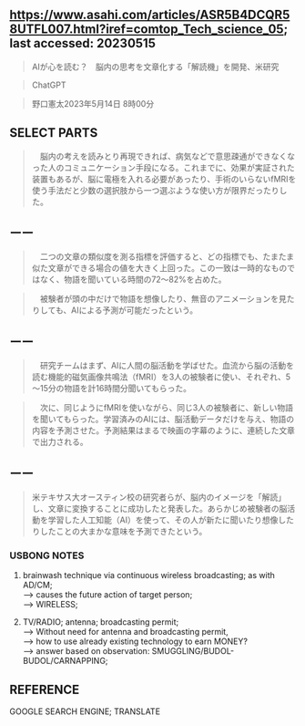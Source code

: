 ## https://www.asahi.com/articles/ASR5B4DCQR58UTFL007.html?iref=comtop_Tech_science_05; last accessed: 20230515

> AIが心を読む？　脳内の思考を文章化する「解読機」を開発、米研究

> ChatGPT

> 野口憲太2023年5月14日 8時00分

## SELECT PARTS

>　脳内の考えを読みとり再現できれば、病気などで意思疎通ができなくなった人のコミュニケーション手段になる。これまでに、効果が実証された装置もあるが、脳に電極を入れる必要があったり、手術のいらないfMRIを使う手法だと少数の選択肢から一つ選ぶような使い方が限界だったりした。

## ーー

>　二つの文章の類似度を測る指標を評価すると、どの指標でも、たまたま似た文章ができる場合の値を大きく上回った。この一致は一時的なものではなく、物語を聞いている時間の72～82%を占めた。

>　被験者が頭の中だけで物語を想像したり、無音のアニメーションを見たりしても、AIによる予測が可能だったという。

## ーー

>　研究チームはまず、AIに人間の脳活動を学ばせた。血流から脳の活動を読む機能的磁気画像共鳴法（fMRI）を3人の被験者に使い、それぞれ、5～15分の物語を計16時間分聞いてもらった。

>　次に、同じようにfMRIを使いながら、同じ3人の被験者に、新しい物語を聞いてもらった。学習済みのAIには、脳活動データだけを与え、物語の内容を予測させた。予測結果はまるで映画の字幕のように、連続した文章で出力される。

## ーー

> 米テキサス大オースティン校の研究者らが、脳内のイメージを「解読」し、文章に変換することに成功したと発表した。あらかじめ被験者の脳活動を学習した人工知能（AI）を使って、その人が新たに聞いたり想像したりしたことの大まかな意味を予測できたという。

### USBONG NOTES

1) brainwash technique via continuous wireless broadcasting; as with AD/CM;<br/>
--> causes the future action of target person;<br/>
--> WIRELESS; 

2) TV/RADIO; antenna; broadcasting permit;<br/>
--> Without need for antenna and broadcasting permit,<br/>
--> how to use already existing technology to earn MONEY?<br/>
--> answer based on observation: SMUGGLING/BUDOL-BUDOL/CARNAPPING;

## REFERENCE

GOOGLE SEARCH ENGINE; TRANSLATE
